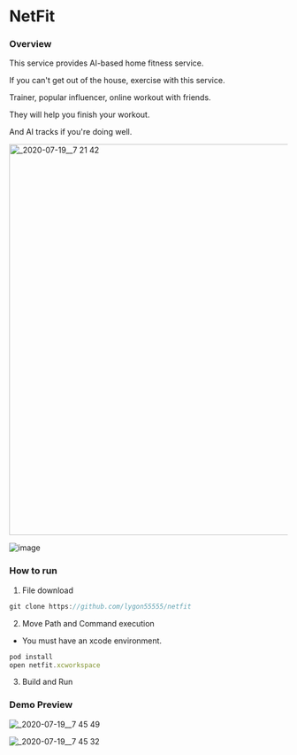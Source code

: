 # NetFit


### Overview

This service provides AI-based home fitness service.

If you can't get out of the house, exercise with this service.

Trainer, popular influencer, online workout with friends. 

They will help you finish your workout.

And AI tracks if you're doing well.

<img width="706" alt="_2020-07-19__7 21 42" src="https://user-images.githubusercontent.com/39911797/87877574-17793000-ca1a-11ea-9767-b9e981b49727.png">

![image](https://user-images.githubusercontent.com/39911797/87877582-2364f200-ca1a-11ea-9ff1-2c8b5a62c030.png)

### How to run

1. File download

```jsx
git clone https://github.com/lygon55555/netfit
```

2. Move Path and Command execution

- You must have an xcode environment.

```jsx
pod install
open netfit.xcworkspace
```

3. Build and Run

### Demo Preview

![_2020-07-19__7 45 49](https://user-images.githubusercontent.com/39911797/87877676-98d0c280-ca1a-11ea-8f45-0987a6b8816f.png)

![_2020-07-19__7 45 32](https://user-images.githubusercontent.com/39911797/87877687-a5551b00-ca1a-11ea-947f-47a7ea6f34ad.png)
